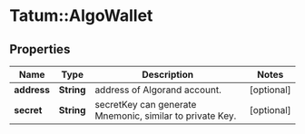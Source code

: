 # Tatum::AlgoWallet

## Properties
Name | Type | Description | Notes
------------ | ------------- | ------------- | -------------
**address** | **String** | address of Algorand account. | [optional] 
**secret** | **String** | secretKey can generate Mnemonic, similar to private Key. | [optional] 

